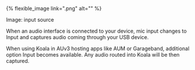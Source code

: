 ---
---

{% flexible_image link=".png" alt="" %}

Image: input source

When an audio interface is connected to your device, mic input changes to Input and captures audio coming through your USB device. 

When using Koala in AUv3 hosting apps like AUM or Garageband, additional option Input becomes available. Any audio routed into Koala will be then captured.
